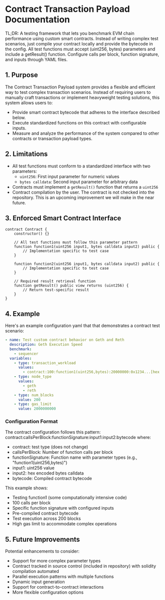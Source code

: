 # Contract Transaction Payload Documentation

TL;DR: A testing framework that lets you benchmark EVM chain performance using custom smart contracts. Instead of writing complex test scenarios, just compile your contract locally and provide the bytecode in the config. All test functions must accept (uint256, bytes) parameters and include a getResult() function. Configure calls per block, function signature, and inputs through YAML files.

## 1. Purpose
The Contract Transaction Payload system provides a flexible and efficient way to test complex transaction scenarios. Instead of requiring users to manually craft transactions or implement heavyweight testing solutions, this system allows users to:

- Provide smart contract bytecode that adheres to the interface described below. 
- Execute standardized functions on this contract with configurable inputs.
- Measure and analyze the performance of the system compared to other contracts or transaction payload types.

## 2. Limitations
- All test functions must conform to a standardized interface with two parameters:
  - `uint256`: First input parameter for numeric values
  - `bytes calldata`: Second input parameter for arbitrary data
- Contracts must implement a `getResult()` function that returns a `uint256`
- Contract compilation by the user. The contract is not checked into the repository. This is an upcoming improvement we will make in the near future.

## 3. Enforced Smart Contract Interface
```solidity
contract Contract {
    constructor() {}

    // All test functions must follow this parameter pattern
    function function1(uint256 input1, bytes calldata input2) public {
        // Implementation specific to test case
    }

    function function2(uint256 input1, bytes calldata input2) public {
        // Implementation specific to test case
    }

    // Required result retrieval function
    function getResult() public view returns (uint256) {
        // Return test-specific result
    }
}
```

## 4. Example
Here's an example configuration yaml that that demonstrates a contract test scenario:

```yaml
- name: Test custom contract behavior on Geth and Reth
  description: Geth Execution Speed
  benchmark:
    - sequencer
  variables:
    - type: transaction_workload
      values:
        - contract:100:function1(uint256,bytes):20000000:0x1234...[hex calldata]:[contract bytecode]
    - type: node_type
      values:
        - geth
        - reth
    - type: num_blocks
      value: 200
    - type: gas_limit
      value: 2000000000
```

### Configuration Format
The contract configuration follows this pattern:
contract:callsPerBlock:functionSignature:input1:input2:bytecode where:
- contract: test type (does not change)
- callsPerBlock: Number of function calls per block
- functionSignature: Function name with parameter types (e.g., "function1(uint256,bytes)")
- input1: uint256 value
- input2: hex encoded bytes calldata
- bytecode: Compiled contract bytecode

This example shows:
- Testing function1 (some computationally intensive code)
- 100 calls per block
- Specific function signature with configured inputs
- Pre-compiled contract bytecode
- Test execution across 200 blocks
- High gas limit to accommodate complex operations

## 5. Future Improvements
Potential enhancements to consider:
- Support for more complex parameter types
- Contract tracked in source control (included in repository) with solidity compilation automated
- Parallel execution patterns with multiple functions
- Dynamic input generation
- Support for contract-to-contract interactions
- More flexible configuration options
